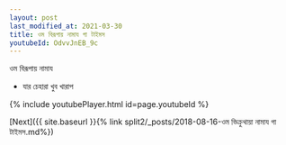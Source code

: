 ```yaml
---
layout: post
last_modified_at: 2021-03-30
title: ওম বিরূপায় নামায গা টাইমস
youtubeId: OdvvJnEB_9c
---
```

 
 
 ওম বিরূপায় নামায  
 
 -  যার চেহারা খুব খারাপ 
 
  
 
  
 
 
 
 
 
 


{% include youtubePlayer.html id=page.youtubeId %}
 
[Next]({{ site.baseurl }}{% link  split2/_posts/2018-08-16-ওম ভিক্রুথায়া নামায গা টাইমস.md%})
 
